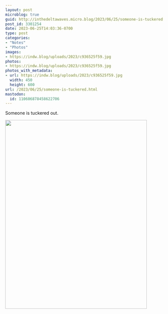 ```yaml
---
layout: post
microblog: true
guid: http://inthedeltawaves.micro.blog/2023/06/25/someone-is-tuckered.html
post_id: 3301254
date: 2023-06-25T14:03:36-0700
type: post
categories:
- "Notes"
- "Photos"
images:
- https://indw.blog/uploads/2023/c936525f59.jpg
photos:
- https://indw.blog/uploads/2023/c936525f59.jpg
photos_with_metadata:
- url: https://indw.blog/uploads/2023/c936525f59.jpg
  width: 450
  height: 600
url: /2023/06/25/someone-is-tuckered.html
mastodon:
  id: 110606878458622706
---
```

Someone is tuckered out. 

<img src="uploads/2023/c936525f59.jpg" width="450" height="600" alt="">
